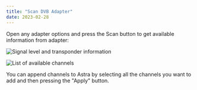 ```yaml
---
title: "Scan DVB Adapter"
date: 2023-02-28
---
```


Open any adapter options and press the Scan button to get available information from adapter:

![Signal level and transponder information](https://cdn.cesbo.com/help/astra/receiving/dvb/scan/signal.png)

![List of available channels](https://cdn.cesbo.com/help/astra/receiving/dvb/scan/channels.png)

You can append channels to Astra by selecting all the channels you want to add and then pressing the "Apply" button.
